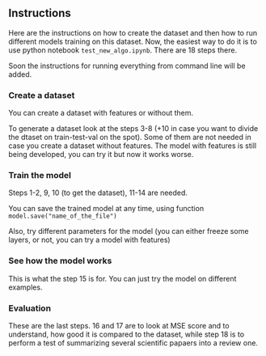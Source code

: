 ## Instructions

Here are the instructions on how to create the dataset and then how to run different models training on this dataset. Now, the easiest way to do it is to use python notebook `test_new_algo.ipynb`. There are 18 steps there. 

Soon the instructions for running everything from command line will be added.

### Create a dataset

You can create a dataset with features or without them. 

To generate a dataset look at the steps 3-8 (+10 in case you want to divide the dtaset on train-test-val on the spot). Some of them are not needed in case you create a dataset without features. The model with features is still being developed, you can try it but now it works worse.

### Train the model

Steps 1-2, 9, 10 (to get the dataset), 11-14 are needed. 

You can save the trained model at any time, using function `model.save("name_of_the_file")`

Also, try different parameters for the model (you can either freeze some layers, or not, you can try a model with features)

### See how the model works

This is what the step 15 is for. You can just try the model on different examples.

### Evaluation

These are the last steps. 16 and 17 are to look at MSE score and to understand, how good it is compared to the dataset, while step 18 is to perform a test of summarizing several scientific papaers into a review one.



<!--

- preprocess data

```bash
preprobach.sh
```

- run

```bash
python -W ignore -m main \
                   -lr_decoder 0.01 \
                   -lr_encoder 0.001 \
                   -dataset pubmed \
                   -article_len 1500 \
                   -epochs 2 \
                   -warmup 3000 \
                   -weight_decay 0.0 \
                   -clip_value 10.0 \
                   -batch_size 30 \
                   -accumulation_interval 10 \
                   -valid_interval 5 \
                   -model_type bert \
                   -distributed false \
                   -froze_strategy froze_all \
                   -bert_strategy lastlayer \
                   -mode trainval \
                   -save_filename extbert2 \
                   -tb_tag extbertgo2
```

- check train

```bash
python -W ignore -m main \
                   -lr_decoder 0.007 \
                   -lr_encoder 0.0002 \
                   -dataset pubmed \
                   -article_len 1500 \
                   -epochs 10 \
                   -warmup 10000 \
                   -weight_decay 0.0 \
                   -clip_value 10.0 \
                   -batch_size 8 \
                   -accumulation_interval 8 \
                   -valid_interval 1 \
                   -model_type bert \
                   -distributed false \
                   -froze_strategy unfroze_all \
                   -bert_strategy lastlayer \
                   -mode trainval \
                   -save_filename good_bert \
                   -tb_tag extbert
```

- check eval

```bash
python -W ignore -m main \
                   -dataset pubmed \
                   -article_len 1500 \
                   -batch_size 30 \
                   -model_type bert \
                   -distributed false \
                   -mode test \
                   -save_filename good_bert \
                   -tb_tag TEST
```



- for topic summarization:

1. Prepare test dataset by running topic_summarization.ipynb
2. Run 

```bash
python -W ignore -m main \
                   -dataset pubmed \
                   -article_len 1500 \
                   -batch_size 30 \
                   -model_type bert \
                   -distributed false \
                   -mode test_topic \
                   -save_filename good_bert \
                   -tb_tag TEST
```

-->
